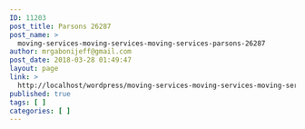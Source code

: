 ```yaml
---
ID: 11203
post_title: Parsons 26287
post_name: >
  moving-services-moving-services-moving-services-parsons-26287
author: mrgabonijeff@gmail.com
post_date: 2018-03-28 01:49:47
layout: page
link: >
  http://localhost/wordpress/moving-services-moving-services-moving-services-parsons-26287/
published: true
tags: [ ]
categories: [ ]
---
```

